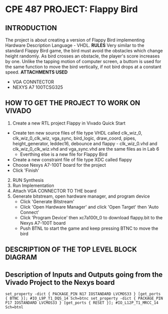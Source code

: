 # CPE 487 PROJECT: Flappy Bird

## INTRODUCTION
The project is about creating a version of Flappy Bird implementing Hardware Description Language - VHDL. 
**RULES**
Very similar to the standard Flappy Bird game, the bird must avoid the obstacles which change height randomly. As bird crosses an obstacle, the player's score increases by one. Unlike the tapping motion of computer screen, a buttom is used for the same function to move the bird vertically, if not bird drops at a constant speed.
**ATTACHMENTS USED**
- VGA CONNTECTOR
- NEXYS A7 100TCSG325
## HOW TO GET THE PROJECT TO WORK ON VIVADO
1.  Create a new RTL project Flappy in Vivado Quick Start
   * Create ten new source files of file type VHDL called clk_wiz_0, clk_wiz_0_clk_wiz, vga_sync, bird_logic, draw_coord, pipes, height_generator, leddec16, debounce and flappy
    - clk_wiz_0.vhd and clk_wiz_0_clk_wiz.vhd and vga_sync.vhd are the same files as in Lab 6
     - Everthing else is a new file for Flappy Bird
   * Create a new constraint file of file type XDC called flappy
   * Choose Nexys A7-100T board for the project
   * Click 'Finish'
2. RUN Synthesis
3. Run Implementation
4. Attach VGA CONNECTOR TO THE board
5. Generate bitstream, open hardware manager, and program device
      * Click 'Generate Bitstream'
      * Click 'Open Hardware Manager' and click 'Open Target' then 'Auto Connect'
      * Click 'Program Device' then xc7a100t_0 to download flappy.bit to the Nexys A7-100T board
      * Push BTNL to start the game and keep pressing BTNC to move the bird
## DESCRIPTION OF THE TOP LEVEL BLOCK DIAGRAM



## Description of Inputs and Outputs going from the Vivado Project to the Nexys board
`set_property -dict { PACKAGE_PIN N17 IOSTANDARD LVCMOS33 } [get_ports { BTNC }]; #IO_L9P_T1_DQS_14 Sch=btnc
set_property -dict { PACKAGE_PIN P17 IOSTANDARD LVCMOS33 } [get_ports { RESET }]; #IO_L12P_T1_MRCC_14 Sch=btnl`
